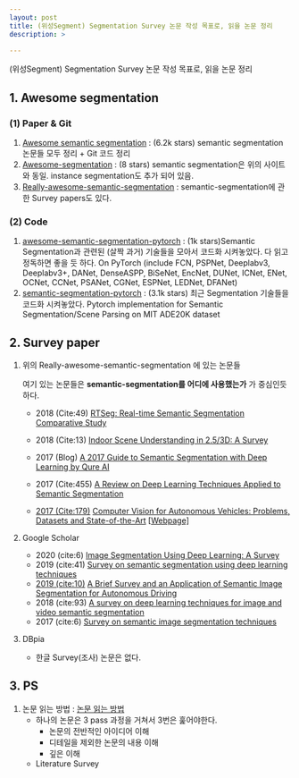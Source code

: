 ```yaml
---
layout: post
title: (위성Segment) Segmentation Survey 논문 작성 목표로, 읽을 논문 정리
description: >  
    
---
```

(위성Segment) Segmentation Survey 논문 작성 목표로, 읽을 논문 정리
## 1. Awesome segmentation

### (1) Paper & Git

1. [Awesome semantic segmentation](https://github.com/mrgloom/awesome-semantic-segmentation) : (6.2k stars) semantic segmentation 논문들 모두 정리 + Git 코드 정리
2. [Awesome-segmentation](https://github.com/manhcuogntin4/awesome-segmentation) : (8 stars) semantic segmentation은 위의 사이트와 동일. instance segmentation도 추가 되어 있음. 
3. [Really-awesome-semantic-segmentation](https://github.com/nightrome/really-awesome-semantic-segmentation) : semantic-segmentation에 관한 Survey papers도 있다.

### (2) Code

1. [awesome-semantic-segmentation-pytorch](https://github.com/Tramac/awesome-semantic-segmentation-pytorch) : (1k stars)Semantic Segmentation과 관련된 (살짝 과거) 기술들을 모아서 코드화 시켜놓았다. 다 읽고 정독하면 좋을 듯 하다. 
   On PyTorch (include FCN, PSPNet, Deeplabv3, Deeplabv3+, DANet, DenseASPP, BiSeNet, EncNet, DUNet, ICNet, ENet, OCNet, CCNet, PSANet, CGNet, ESPNet, LEDNet, DFANet) 
2. [semantic-segmentation-pytorch](https://github.com/CSAILVision/semantic-segmentation-pytorch) : (3.1k stars) 최근 Segmentation 기술들을 코드화 시켜놓았다. Pytorch implementation for Semantic Segmentation/Scene Parsing on MIT ADE20K dataset



## 2. Survey paper

1. 위의 Really-awesome-semantic-segmentation 에 있는 논문들

   여기 있는 논문들은 **semantic-segmentation를 어디에 사용했는가** 가 중심인듯 하다.

   - 2018 (Cite:49) [RTSeg: Real-time Semantic Segmentation Comparative Study](https://arxiv.org/abs/1803.02758)  

   - 2018 (Cite:13) [Indoor Scene Understanding in 2.5/3D: A Survey](https://arxiv.org/abs/1803.03352) 

   - 2017 (Blog) [A 2017 Guide to Semantic Segmentation with Deep Learning by Qure AI](http://blog.qure.ai/notes/semantic-segmentation-deep-learning-review)  

   - 2017 (Cite:455) [A Review on Deep Learning Techniques Applied to Semantic Segmentation](https://arxiv.org/abs/1704.06857) 

   - <u>2017 (Cite:179)</u> [Computer Vision for Autonomous Vehicles: Problems, Datasets and State-of-the-Art](https://arxiv.org/abs/1704.05519) [[Webpage\]](http://www.cvlibs.net/projects/autonomous_vision_survey/)  

2. Google Scholar

   - 2020 (cite:6) [Image Segmentation Using Deep Learning: A Survey](https://arxiv.org/abs/2001.05566) 
   - 2019 (cite:41) [Survey on semantic segmentation using deep learning techniques](https://www.sciencedirect.com/science/article/pii/S092523121930181X) 
   - <u>2019 (cite:10)</u> [A Brief Survey and an Application of Semantic Image Segmentation for Autonomous Driving](https://arxiv.org/abs/1808.08413)
   - 2018 (cite:93) [A survey on deep learning techniques for image and video semantic segmentation](https://www.sciencedirect.com/science/article/pii/S1568494618302813)
   - 2017 (cite:6) [Survey on semantic image segmentation techniques](https://ieeexplore.ieee.org/document/8389420) 

3. DBpia

   - 한글 Survey(조사) 논문은 없다. 

   

## 3. PS

1. 논문 읽는 방법 : [논문 읽는 방법]([https://github.com/goofcode/UR/wiki/%EB%85%BC%EB%AC%B8-%EC%9D%BD%EB%8A%94-%EB%B2%95,-Survey-%EB%85%BC%EB%AC%B8-%EC%93%B0%EB%8A%94%EB%B2%95](https://github.com/goofcode/UR/wiki/논문-읽는-법,-Survey-논문-쓰는법)) 
   - 하나의 논문은 3 pass 과정을 거쳐서 3번은 훑어야한다. 
     - 논문의 전반적인 아이디어 이해
     - 디테일을 제외한 논문의 내용 이해
     - 깊은 이해
   - Literature Survey

